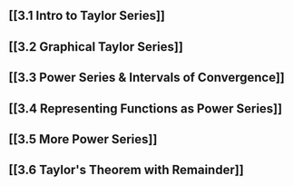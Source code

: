 ## [[3.1 Intro to Taylor Series]]

## [[3.2 Graphical Taylor Series]]

## [[3.3 Power Series & Intervals of Convergence]]

## [[3.4 Representing Functions as Power Series]]

## [[3.5 More Power Series]]

## [[3.6 Taylor's Theorem with Remainder]]

